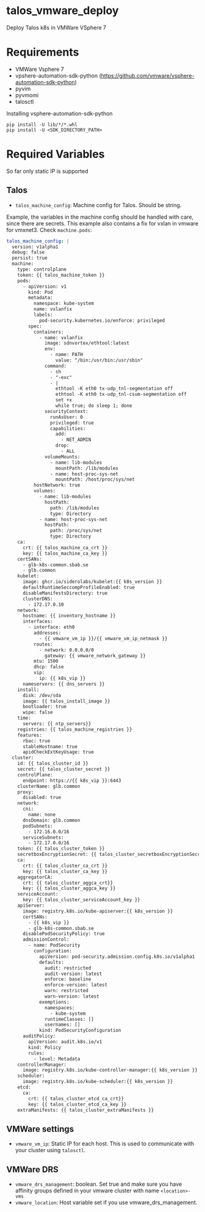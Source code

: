 # talos_vmware_deploy

Deploy Talos k8s in VMWare VSphere 7

# Requirements
- VMWare Vsphere 7
- vpshere-automation-sdk-python (https://github.com/vmware/vsphere-automation-sdk-python)
- pyvim
- pyvmomi
- talosctl

Installing vsphere-automation-sdk-python

```
pip install -U lib/*/*.whl
pip install -U <SDK_DIRECTORY_PATH>
```

# Required Variables
So far only static IP is supported

## Talos
- `talos_machine_config`: Machine config for Talos. Should be string.

Example, the variables in the machine config should be handled with care, since there are secrets.
This example also contains a fix for vxlan in vmware for vmxnet3. Check `machine.pods`:

```yaml
talos_machine_config: |
  version: v1alpha1
  debug: false
  persist: true
  machine:
    type: controlplane
    token: {{ talos_machine_token }}
    pods:
      - apiVersion: v1
        kind: Pod
        metadata:
          namespace: kube-system
          name: vxlanfix
          labels:
            pod-security.kubernetes.io/enforce: privileged
        spec:
          containers:
            - name: vxlanfix
              image: sdnvortex/ethtool:latest
              env:
                - name: PATH
                  value: "/bin:/usr/bin:/usr/sbin"
              command:
                - sh
                - "-exc"
                - |
                  ethtool -K eth0 tx-udp_tnl-segmentation off
                  ethtool -K eth0 tx-udp_tnl-csum-segmentation off
                  set +x
                  while true; do sleep 1; done
              securityContext:
                runAsUser: 0
                privileged: true
                capabilities:
                  add:
                    - NET_ADMIN
                  drop:
                    - ALL
              volumeMounts:
                - name: lib-modules
                  mountPath: /lib/modules
                - name: host-proc-sys-net
                  mountPath: /host/proc/sys/net
          hostNetwork: true
          volumes:
            - name: lib-modules
              hostPath:
                path: /lib/modules
                type: Directory
            - name: host-proc-sys-net
              hostPath:
                path: /proc/sys/net
                type: Directory
    ca:
      crt: {{ talos_machine_ca_crt }}
      key: {{ talos_machine_ca_key }}
    certSANs:
      - glb-k8s-common.sbab.se
      - glb.common
    kubelet:
      image: ghcr.io/siderolabs/kubelet:{{ k8s_version }}
      defaultRuntimeSeccompProfileEnabled: true
      disableManifestsDirectory: true
      clusterDNS:
        - 172.17.0.10
    network:
      hostname: {{ inventory_hostname }}
      interfaces:
        - interface: eth0
          addresses:
            - {{ vmware_vm_ip }}/{{ vmware_vm_ip_netmask }}
          routes:
            - network: 0.0.0.0/0
              gateway: {{ vmware_network_gateway }}
          mtu: 1500
          dhcp: false
          vip:
            ip: {{ k8s_vip }}
      nameservers: {{ dns_servers }}
    install:
      disk: /dev/sda
      image: {{ talos_install_image }}
      bootloader: true
      wipe: false
    time:
      servers: {{ ntp_servers}}
    registries: {{ talos_machine_registries }}
    features:
      rbac: true
      stableHostname: true
      apidCheckExtKeyUsage: true
  cluster:
    id: {{ talos_cluster_id }}
    secret: {{ talos_cluster_secret }}
    controlPlane:
      endpoint: https://{{ k8s_vip }}:6443
    clusterName: glb.common
    proxy:
      disabled: true
    network:
      cni:
        name: none
      dnsDomain: glb.common
      podSubnets:
        - 172.16.0.0/16
      serviceSubnets:
        - 172.17.0.0/16
    token: {{ talos_cluster_token }}
    secretboxEncryptionSecret: {{ talos_cluster_secretboxEncryptionSecret }}
    ca:
      crt: {{ talos_cluster_ca_crt }}
      key: {{ talos_cluster_ca_key }}
    aggregatorCA:
      crt: {{ talos_cluster_aggca_crt}}
      key: {{ talos_cluster_aggca_key }}
    serviceAccount:
      key: {{ talos_cluster_serviceAccount_key }}
    apiServer:
      image: registry.k8s.io/kube-apiserver:{{ k8s_version }}
      certSANs:
        - {{ k8s_vip }}
        - glb-k8s-common.sbab.se
      disablePodSecurityPolicy: true
      admissionControl:
        - name: PodSecurity
          configuration:
            apiVersion: pod-security.admission.config.k8s.io/v1alpha1
            defaults:
              audit: restricted
              audit-version: latest
              enforce: baseline
              enforce-version: latest
              warn: restricted
              warn-version: latest
            exemptions:
              namespaces:
                - kube-system
              runtimeClasses: []
              usernames: []
            kind: PodSecurityConfiguration
      auditPolicy:
        apiVersion: audit.k8s.io/v1
        kind: Policy
        rules:
          - level: Metadata
    controllerManager:
      image: registry.k8s.io/kube-controller-manager:{{ k8s_version }}
    scheduler:
      image: registry.k8s.io/kube-scheduler:{{ k8s_version }}
    etcd:
      ca:
        crt: {{ talos_cluster_etcd_ca_crt}}
        key: {{ talos_cluster_etcd_ca_key }}
    extraManifests: {{ talos_cluster_extraManifests }}

```

## VMWare settings
- `vmware_vm_ip`: Static IP for each host. This is used to communicate with your cluster using `talosctl`.

## VMWare DRS
- `vmware_drs_management`: boolean. Set true and make sure you have affinity groups defined in your vmware cluster with name `<location>-vms`
- `vmware_location`: Host variable set if you use vmware_drs_management.
